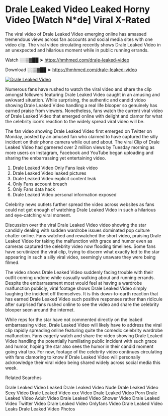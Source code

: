 ﻿# Drale Leaked Video Leaked Horny Video [Watch N*de] Viral X-Rated

The viral video of ﻿Drale Leaked Video emerging online has amassed tremendous views across fan accounts and social media sites with one video clip. The viral video circulating recently shows ﻿Drale Leaked Video in an unexpected and hilarious moment while in public running errands. 

Watch ░░▒▓██ ➤ https://hmhmed.com/drale-leaked-video

Download ░░▒▓██ ➤ https://hmhmed.com/drale-leaked-video

[![Drale Leaked Video](https://i.imgur.com/dJHk4Zq.gif)](https://hmhmed.com/drale-leaked-video)

Numerous fans have rushed to watch the viral video and share the clip amongst followers featuring ﻿Drale Leaked Video caught in an amusing and awkward situation. While surprising, the authentic and candid video showing ﻿Drale Leaked Video handling a real life blooper so genuinely has earned praise from viewers. Nonetheless, fans watch the current viral video of ﻿Drale Leaked Video that emerged online with delight and clamor for what the celebrity icon’s reaction to the widely spread viral video will be.

The fan video showing ﻿Drale Leaked Video first emerged on Twitter on Monday, posted by an amused fan who claimed to have captured the silly incident on their phone camera while out and about. The viral Clip of ﻿Drale Leaked Video had garnered over 2 million views by Tuesday morning as more users on Instagram, Facebook and YouTube began uploading and sharing the embarrassing yet entertaining video. 

1. ﻿Drale Leaked Video Only Fans leak video
2. ﻿Drale Leaked Video leaked pictures
3. ﻿Drale Leaked Video explicit content leak
4. Only Fans account breach
5. Only Fans data hack
6. ﻿Drale Leaked Video personal information exposed

Celebrity news outlets further spread the video across websites as fans could not get enough of watching ﻿Drale Leaked Video in such a hilarious and eye-catching viral moment. 

Discussion over the viral ﻿Drale Leaked Video video showing the star candidly dealing with sudden wardrobe issues dominated pop culture chatter online. Fans watched and rewatched the short video, praising ﻿Drale Leaked Video for taking the malfunction with grace and humor even as cameras captured the celebrity video now flooding timelines. Some fans have scrutinized the viral clip, trying to discern what exactly led to the star appearing in such a silly viral video, seemingly unaware they were being filmed.

The video shows ﻿Drale Leaked Video suddenly facing trouble with their outfit coming undone while casually walking about and running errands. Despite the embarrassment most would feel at having a wardrobe malfunction publicly, viral footage shows ﻿Drale Leaked Video simply laughing the incident off themselves. It is this down-to-earth reaction that has earned ﻿Drale Leaked Video such positive responses rather than ridicule after surprised fans rushed online to see the video and share the celebrity blooper seen around the internet.  

While reps for the star have not commented directly on the leaked embarrassing video, ﻿Drale Leaked Video will likely have to address the viral clip rapidly spreading online featuring quite the comedic celebrity wardrobe malfunction. Fans eagerly watch and share the video showing ﻿Drale Leaked Video handling the potentially humiliating public incident with such grace and humor, hoping the star also sees the humor in their candid moment going viral too. For now, footage of the celebrity video continues circulating with fans clamoring to know if ﻿Drale Leaked Video will personally acknowledge their viral video being shared widely across social media this week.

Related Searches

﻿Drale Leaked Video Leaked
﻿Drale Leaked Video Nude
﻿Drale Leaked Video Sexy Video
﻿Drale Leaked Video xxx Video
﻿Drale Leaked Video Porn
﻿Drale Leaked Video Adult Video
﻿Drale Leaked Video Shower Video
﻿Drale Leaked Video Twitter Video
﻿Drale Leaked Video Onlyfans Video
﻿Drale Leaked Video Leaks
﻿Drale Leaked Video Photos